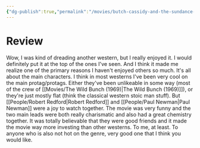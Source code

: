 ```yaml
---
{"dg-publish":true,"permalink":"/movies/butch-cassidy-and-the-sundance-kid-1969/","created":"2024-01-04","updated":"2024-02-26"}
---
```



# Review

Wow, I was kind of dreading another western, but I really enjoyed it. I would definitely put it at the top of the ones I've seen. And I think it made me realize one of the primary reasons I haven't enjoyed others so much. It's all about the main characters. I think in most westerns I've been very cool on the main protag/protags. Either they've been unlikeable in some way (most of the crew of [[Movies/The Wild Bunch (1969)\|The Wild Bunch (1969)]]), or they're just mostly flat (think the classical western stoic man stuff). But [[People/Robert Redford\|Robert Redford]] and [[People/Paul Newman\|Paul Newman]] were a joy to watch together. The movie was very funny and the two main leads were both really charismatic and also had a great chemistry together. It was totally believable that they were good friends and it made the movie way more investing than other westerns. To me, at least. To anyone who is also not hot on the genre, very good one that I think you would like.
